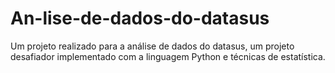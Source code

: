 # An-lise-de-dados-do-datasus
Um projeto realizado para a análise de dados do datasus, um projeto desafiador implementado com a linguagem Python e técnicas de estatística.
